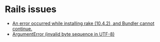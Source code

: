 # Rails issues

* [An error occurred while installing rake (10.4.2), and Bundler cannot continue.](http://stackoverflow.com/questions/27364008/cant-access-rubygems-possibly-due-to-ssl)
* [ArgumentError (invalid byte sequence in UTF-8)]() 
